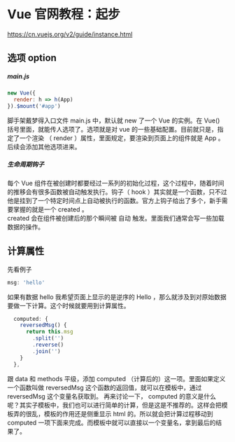 # Vue 官网教程：起步

https://cn.vuejs.org/v2/guide/instance.html

## 选项 option

##### main.js

```js
new Vue({
  render: h => h(App)
}).$mount('#app')
```

脚手架戴梦得入口文件 main.js 中，默认就 new 了一个 Vue 的实例。在 Vue() 括号里面，就能传人选项了。选项就是对 vue 的一些基础配置。目前就只是，指定了一个渲染 （ render ）属性，里面规定，要渲染到页面上的组件就是 App 。后续会添加其他选项进来。

##### 生命周期钩子

每个 Vue 组件在被创建时都要经过一系列的初始化过程，这个过程中，随着时间的推移会有很多函数被自动触发执行。钩子（ hook ）其实就是一个函数，只不过他是挂到了一个特定时间点上自动被执行的函数。官方上钩子给出了多个，新手需要掌握的就是一个 created 。  
created 会在组件被创建后的那个瞬间被 自动 触发。里面我们通常会写一些加载数据的操作。

## 计算属性

先看例子

```js
msg: 'hello'
```

如果有数据 hello 我希望页面上显示的是逆序的 Hello ，那么就涉及到对原始数据要做一下计算。这个时候就要用到计算属性。

```js
  computed: {
    reversedMsg() {
      return this.msg
        .split('')
        .reverse()
        .join('')
    }
  },
```

跟 data 和 methods 平级，添加 computed （计算后的）这一项。里面如果定义一个函数叫做 reversedMsg 这个函数的返回值，就可以在模板中，通过 reversedMsg 这个变量名获取到。
再来讨论一下， computed 的意义是什么呢？其实子模板中，我们也可以进行简单的计算，但是这是不推荐的。这样会把模板弄的很乱，模板的作用还是侧重显示 html 的。所以就会把计算过程移动到 computed 一项下面来完成。而模板中就可以直接以一个变量名，拿到最后的结果了。
